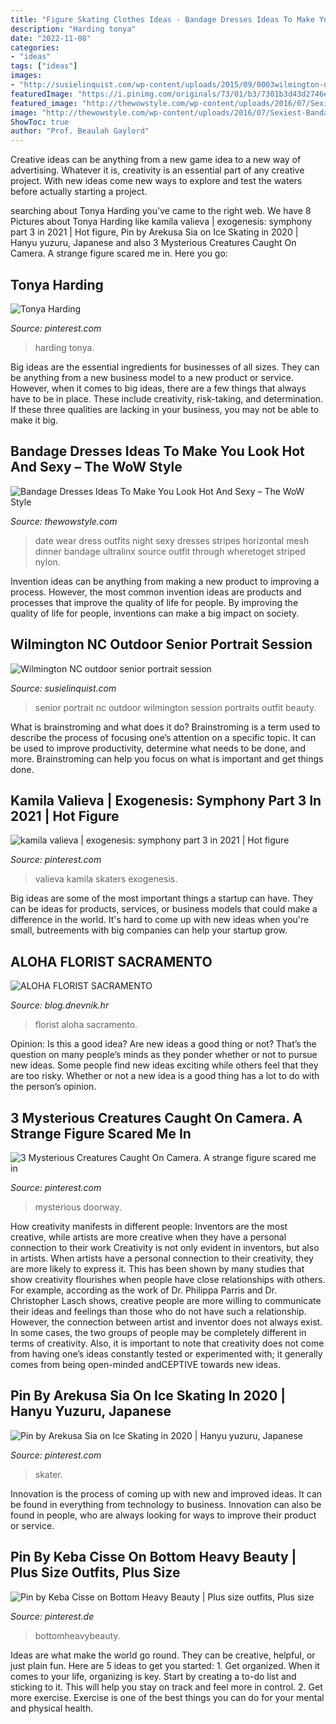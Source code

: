 ```yaml
---
title: "Figure Skating Clothes Ideas - Bandage Dresses Ideas To Make You Look Hot And Sexy – The Wow Style"
description: "Harding tonya"
date: "2022-11-08"
categories:
- "ideas"
tags: ["ideas"]
images:
- "http://susielinquist.com/wp-content/uploads/2015/09/0003wilmington-nc-senior-pictures.jpg"
featuredImage: "https://i.pinimg.com/originals/73/01/b3/7301b3d43d2746e9ee2d3acb878c5184.jpg"
featured_image: "http://thewowstyle.com/wp-content/uploads/2016/07/Sexiest-Bandage-Dresses.jpg"
image: "http://thewowstyle.com/wp-content/uploads/2016/07/Sexiest-Bandage-Dresses.jpg"
ShowToc: true
author: "Prof. Beaulah Gaylord"
---
```



Creative ideas can be anything from a new game idea to a new way of advertising. Whatever it is, creativity is an essential part of any creative project. With new ideas come new ways to explore and test the waters before actually starting a project.

	

		
searching about Tonya Harding you've came to the right web. We have 8 Pictures about Tonya Harding like kamila valieva | exogenesis: symphony part 3 in 2021 | Hot figure, Pin by Arekusa Sia on Ice Skating in 2020 | Hanyu yuzuru, Japanese and also 3 Mysterious Creatures Caught On Camera. A strange figure scared me in. Here you go:
		
    
## Tonya Harding

<img loading=lazy src="https://i.pinimg.com/736x/e4/82/73/e48273a7c11259509b9543f15e321f07.jpg" onerror="this.onerror=null;this.src='https://tse4.mm.bing.net/th?id=OIP.HRA7S92Za-Jbmwal_Em1nAHaJP&amp;pid=15.1';" alt="Tonya Harding">

_Source: pinterest.com_

>harding tonya. 

	

Big ideas are the essential ingredients for businesses of all sizes. They can be anything from a new business model to a new product or service. However, when it comes to big ideas, there are a few things that always have to be in place. These include creativity, risk-taking, and determination. If these three qualities are lacking in your business, you may not be able to make it big.

    
## Bandage Dresses Ideas To Make You Look Hot And Sexy – The WoW Style

<img loading=lazy src="http://thewowstyle.com/wp-content/uploads/2016/07/Sexiest-Bandage-Dresses.jpg" onerror="this.onerror=null;this.src='https://tse1.mm.bing.net/th?id=OIP.lbxSfUTJEG1XK-FC1CovfAHaLG&amp;pid=15.1';" alt="Bandage Dresses Ideas To Make You Look Hot And Sexy – The WoW Style">

_Source: thewowstyle.com_

>date wear dress outfits night sexy dresses stripes horizontal mesh dinner bandage ultralinx source outfit through wheretoget striped nylon. 

	

Invention ideas can be anything from making a new product to improving a process. However, the most common invention ideas are products and processes that improve the quality of life for people. By improving the quality of life for people, inventions can make a big impact on society.

    
## Wilmington NC Outdoor Senior Portrait Session

<img loading=lazy src="http://susielinquist.com/wp-content/uploads/2015/09/0003wilmington-nc-senior-pictures.jpg" onerror="this.onerror=null;this.src='https://tse4.mm.bing.net/th?id=OIP.y4rN2JryHbte8seJ16kaYQHaLG&amp;pid=15.1';" alt="Wilmington NC outdoor senior portrait session">

_Source: susielinquist.com_

>senior portrait nc outdoor wilmington session portraits outfit beauty. 

	

What is brainstroming and what does it do?
Brainstroming is a term used to describe the process of focusing one’s attention on a specific topic. It can be used to improve productivity, determine what needs to be done, and more. Brainstroming can help you focus on what is important and get things done.

    
## Kamila Valieva | Exogenesis: Symphony Part 3 In 2021 | Hot Figure

<img loading=lazy src="https://i.pinimg.com/736x/6f/0c/de/6f0cde3b73333835e9b5a70d5258d428.jpg" onerror="this.onerror=null;this.src='https://tse4.mm.bing.net/th?id=OIP.R3rTAKIqnbRTEcFb0xR-7QHaLG&amp;pid=15.1';" alt="kamila valieva | exogenesis: symphony part 3 in 2021 | Hot figure">

_Source: pinterest.com_

>valieva kamila skaters exogenesis. 

	

Big ideas are some of the most important things a startup can have. They can be ideas for products, services, or business models that could make a difference in the world. It's hard to come up with new ideas when you're small, butreements with big companies can help your startup grow.

    
## ALOHA FLORIST SACRAMENTO

<img loading=lazy src="http://bit.ly/pcAu5a" onerror="this.onerror=null;this.src='https://tse2.mm.bing.net/th?id=OIP.EzBhebizNEl-U1fLw8aUOQAAAA&amp;pid=15.1';" alt="ALOHA FLORIST SACRAMENTO">

_Source: blog.dnevnik.hr_

>florist aloha sacramento. 

	

Opinion: Is this a good idea?
Are new ideas a good thing or not? That’s the question on many people’s minds as they ponder whether or not to pursue new ideas. Some people find new ideas exciting while others feel that they are too risky. Whether or not a new idea is a good thing has a lot to do with the person’s opinion.

    
## 3 Mysterious Creatures Caught On Camera. A Strange Figure Scared Me In

<img loading=lazy src="https://i.pinimg.com/736x/b1/4d/0e/b14d0ea7ba3ec3ea3780202a874bc305.jpg" onerror="this.onerror=null;this.src='https://tse2.mm.bing.net/th?id=OIP.V6QrhJJEQTs3mjpL1N2sWgHaFj&amp;pid=15.1';" alt="3 Mysterious Creatures Caught On Camera. A strange figure scared me in">

_Source: pinterest.com_

>mysterious doorway. 

	

How creativity manifests in different people: Inventors are the most creative, while artists are more creative when they have a personal connection to their work
Creativity is not only evident in inventors, but also in artists. When artists have a personal connection to their creativity, they are more likely to express it. This has been shown by many studies that show creativity flourishes when people have close relationships with others. For example, according as the work of Dr. Philippa Parris and Dr. Christopher Lasch shows, creative people are more willing to communicate their ideas and feelings than those who do not have such a relationship. 
However, the connection between artist and inventor does not always exist. In some cases, the two groups of people may be completely different in terms of creativity. Also, it is important to note that creativity does not come from having one’s ideas constantly tested or experimented with; it generally comes from being open-minded andCEPTIVE towards new ideas.

    
## Pin By Arekusa Sia On Ice Skating In 2020 | Hanyu Yuzuru, Japanese

<img loading=lazy src="https://i.pinimg.com/736x/2f/0d/fa/2f0dfa2a302fe13c5c995e5424acc2cb.jpg" onerror="this.onerror=null;this.src='https://tse3.mm.bing.net/th?id=OIP.XonVqCR2y0ra7HJxCBYWzwHaLH&amp;pid=15.1';" alt="Pin by Arekusa Sia on Ice Skating in 2020 | Hanyu yuzuru, Japanese">

_Source: pinterest.com_

>skater. 

	

Innovation is the process of coming up with new and improved ideas. It can be found in everything from technology to business. Innovation can also be found in people, who are always looking for ways to improve their product or service.

    
## Pin By Keba Cisse On Bottom Heavy Beauty | Plus Size Outfits, Plus Size

<img loading=lazy src="https://i.pinimg.com/originals/73/01/b3/7301b3d43d2746e9ee2d3acb878c5184.jpg" onerror="this.onerror=null;this.src='https://tse1.mm.bing.net/th?id=OIP.NHDqHjul9bSEKDWt33zYpQHaLC&amp;pid=15.1';" alt="Pin by Keba Cisse on Bottom Heavy Beauty | Plus size outfits, Plus size">

_Source: pinterest.de_

>bottomheavybeauty. 

	

Ideas are what make the world go round. They can be creative, helpful, or just plain fun. Here are 5 ideas to get you started: 1. Get organized. When it comes to your life, organizing is key. Start by creating a to-do list and sticking to it. This will help you stay on track and feel more in control. 2. Get more exercise. Exercise is one of the best things you can do for your mental and physical health.


